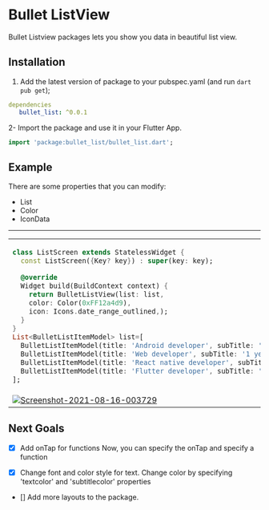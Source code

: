 # Bullet ListView

Bullet Listview packages lets you show you data in beautiful list view.

## Installation

1. Add the latest version of package to your pubspec.yaml (and run `dart pub get`);
```yaml
dependencies
   bullet_list: ^0.0.1
```
2- Import the package and use it in your Flutter App.
```dart
import 'package:bullet_list/bullet_list.dart';
```

## Example
There are some properties that you can modify:

- List 
- Color
- IconData

<hr>
<table>
<tr>
<td>

```dart
class ListScreen extends StatelessWidget {
  const ListScreen({Key? key}) : super(key: key);

  @override
  Widget build(BuildContext context) {
    return BulletListView(list: list,
    color: Color(0xFF12a4d9),
    icon: Icons.date_range_outlined,);
  }
}
List<BulletListItemModel> list=[
  BulletListItemModel(title: 'Android developer', subTitle: '2 years', text: '2014-2016'),
  BulletListItemModel(title: 'Web developer', subTitle: '1 years', text: '2016-2017'),
  BulletListItemModel(title: 'React native developer', subTitle: '1 years', text: '2018-2019'),
  BulletListItemModel(title: 'Flutter developer', subTitle: '2+ years', text: '2019-2021'),
];
```
</td>

</tr>
   <tr>
      <td>
         <div style={{justifyContent:'center',alignItems:'center'}}>
         <a href="https://ibb.co/HTJhqCX"><img src="https://i.ibb.co/HTJhqCX/Screenshot-2021-08-16-003729.png"  alt="Screenshot-2021-08-16-003729" border="0"></a>
         </div>
</td>
   </tr>
</table>

## Next Goals
- [x] Add onTap for functions
Now, you can specify the onTap and specify a function

- [x] Change font and color style for text.
Change color by specifying 'textcolor' and 'subtitlecolor' properties

- [] Add more layouts to the package.
